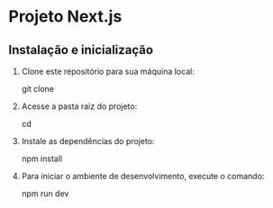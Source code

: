 # Projeto Next.js

## Instalação e inicialização

1. Clone este repositório para sua máquina local:

   git clone 

2. Acesse a pasta raiz do projeto:

    cd <humtech-project>

3. Instale as dependências do projeto:

    npm install

4. Para iniciar o ambiente de desenvolvimento, execute o comando:

    npm run dev
